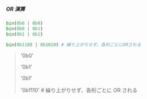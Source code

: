 ##### OR 演算

```py
bin(0b0 | 0b0)
bin(0b0 | 0b1)
bin(0b1 | 0b1)

bin(0b1100 | 0b1010) # 繰り上がりせず、各桁ごとにORされる
```

> '0b0'
>
> '0b1'
>
> '0b1'
>
> '0b1110' \# 繰り上がりせず、各桁ごとに OR される
